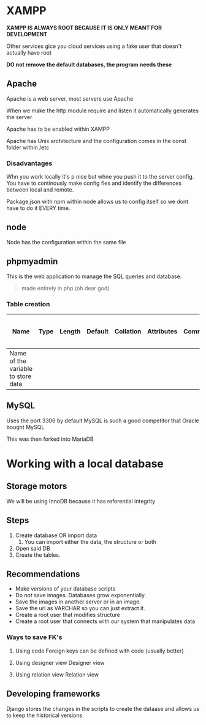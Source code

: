 # XAMPP

**XAMPP IS ALWAYS ROOT BECAUSE IT IS ONLY MEANT FOR DEVELOPMENT**

Other services gice you cloud services using a fake user that doesn't actually have root

**DO not remove the default databases, the program needs these**

## Apache

Apache is a web server, most servers use Apache

When we make the http module require and listen it automatically generates the server

Apache has to be enabled within XAMPP

Apache has Unix architecture and the configuration comes in the const folder within /etc

### Disadvantages

Whn you work locally it's p nice but whne you push it to the server config. You have to continously make config fles and identify the differences between local and remote.

Package.json with npm within node allows us to config itself so we dont have to do it EVERY time.

## node

Node has the configuration within the same file

## phpmyadmin

This is the web application to manage the SQL queries and database. 
>made entirely in php (oh dear god)

### Table creation
|Name|Type|Length|Default|Collation|Attributes|Comments|Virtuality|Move column|Media type| Browser display transformation|Browser display transformation options|
|--|--|--|--|--|--|--|--|--|--|--|--|
Name of the variable to store data|


## MySQL

Uses the port 3306 by default
MySQL is such a good competitor that Oracle bought MySQL

This was then forked into MariaDB

# Working with a local database

## Storage motors

We will be using InnoDB because it has referential integrity

## Steps

1. Create database OR import data
   1. You can import either the data, the structure or both
2. Open said DB
3. Create the tables.

## Recommendations

* Make versions of your database scripts 
* Do *not* save images. Databases grow exponentially. 
* Save the images in another server or in an image.
* Save the url as VARCHAR so you can just extract it. 
* Create a root user that modifies structure
* Create a root user that connects with our system that manipulates data


### Ways to save FK's

1. Using code
Foreign keys can be defined with code (usually better)

2. Using designer view
Designer view  

3. Using relation view
Relation view



## Developing frameworks

Django stores the changes in the scripts to create the dataase and allows us to keep the historical versions 


